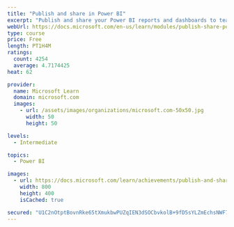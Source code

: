 ```yaml
---
title: "Publish and share in Power BI"
excerpt: "Publish and share your Power BI reports and dashboards to teammates in your organization or to everyone on the web."
webUrl: https://docs.microsoft.com/en-us/learn/modules/publish-share-power-bi/
type: course
price: Free
length: PT1H4M
ratings:
  count: 4254
  average: 4.7174425
heat: 62

provider:
  name: Microsoft Learn
  domain: microsoft.com
  images:
    - url: /assets/images/organizations/microsoft.com-50x50.jpg
      width: 50
      height: 50

levels:
  - Intermediate

topics:
  - Power BI

images:
  - url: https://docs.microsoft.com/learn/achievements/publish-and-share-with-power-bi-desktop-social.png
    width: 800
    height: 400
    isCached: true

secured: "U1C2nOtptBovnRke65tXmukbwPUZqIEN3dSOCbvkolB+9fD5sYLZmEchsNWF7KFN/lRbNP0hYS6m1+7O+2Drd8p5q18QIR00qo5Io4tZya1J40vhSgrPzYU54PEO5mMQgzIW7ZoBpYZZRqXzkhh/yLigMVVhhyinbiBfmSRk4rAZUE2HIe9g6qOOB6ouU1b7AAFAq1r7guq+5t2taq1pxA6L3Zcjo+Ni2Y0mC3ChohgGf+6TkSBpRYwJRCu/rdqjTetbcvSK7Q1HX7AdzIYzCqbkbGBgIUJlJkEZ2zEBi8L4hqo1GM4tun/b7nO8n/Px0OwR8lKfyOK05nGOzU6SD4mdI+9LLikBoTolx3R9nQeD7OlQavLB6uY5HLpQGlK4K2wATG5ExhPjO/fDPn8CmsWCSq3JJ74hF2Peuzc9aNg=;6MLSDdGujB5kXoQGLVmilw=="
---
```


